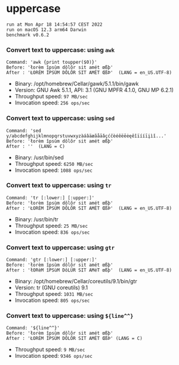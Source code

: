 # uppercase
 
    run at Mon Apr 18 14:54:57 CEST 2022
    run on macOS 12.3 arm64 Darwin
    benchmark v0.6.2
 
### Convert text to uppercase: using `awk`
```shell
Command: 'awk {print toupper($0)}'
Before: 'łorèm îpsùm dôlõr sit amét œßþ'
After : 'ŁORÈM ÎPSÙM DÔLÕR SIT AMÉT ŒßÞ'  (LANG = en_US.UTF-8)
```
* Binary: /opt/homebrew/Cellar/gawk/5.1.1/bin/gawk
* Version: GNU Awk 5.1.1, API: 3.1 (GNU MPFR 4.1.0, GNU MP 6.2.1)
* Throughput speed: `97 MB/sec`
* Invocation speed: `256 ops/sec`

### Convert text to uppercase: using `sed`
```shell
Command: 'sed y/abcdefghijklmnopqrstuvwxyzàáâäæãåāǎçćčèéêëēėęěîïííīįìǐ...'
Before: 'łorèm îpsùm dôlõr sit amét œßþ'
After : ''  (LANG = C)
```
* Binary: /usr/bin/sed
* Throughput speed: `6250 MB/sec`
* Invocation speed: `1088 ops/sec`

### Convert text to uppercase: using `tr`
```shell
Command: 'tr [:lower:] [:upper:]'
Before: 'łorèm îpsùm dôlõr sit amét œßþ'
After : 'ŁORÈM ÎPSÙM DÔLÕR SIT AMÉT ŒßÞ'  (LANG = en_US.UTF-8)
```
* Binary: /usr/bin/tr
* Throughput speed: `25 MB/sec`
* Invocation speed: `836 ops/sec`

### Convert text to uppercase: using `gtr`
```shell
Command: 'gtr [:lower:] [:upper:]'
Before: 'łorèm îpsùm dôlõr sit amét œßþ'
After : 'łORèM îPSùM DôLÜR SIT AMéT œßþ'  (LANG = en_US.UTF-8)
```
* Binary: /opt/homebrew/Cellar/coreutils/9.1/bin/gtr
* Version: tr (GNU coreutils) 9.1
* Throughput speed: `1031 MB/sec`
* Invocation speed: `805 ops/sec`

### Convert text to uppercase: using `${line^^}`
```shell
Command: '${line^^}'
Before: 'łorèm îpsùm dôlõr sit amét œßþ'
After : 'ŁORÈM ÎPSÙM DÔLÕR SIT AMÉT ŒßÞ' (LANG = C)
```
* Throughput speed: `9 MB/sec`
* Invocation speed: `9346 ops/sec`

